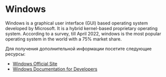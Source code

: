 # Windows

Windows is a graphical user interface (GUI) based operating system developed by Microsoft. It is a hybrid kernel-based proprietary operating system. According to a survey, till April 2022, windows is the most popular operating system in the world with a 75% market share.

Для получения дополнительной информации посетите следующие ресурсы:

- [Windows Official Site](http://microsoft.com/windows)
- [Windows Documentation for Developers](https://learn.microsoft.com/en-us/windows/)
